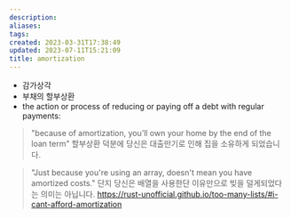 ```yaml
---
description:
aliases: 
tags: 
created: 2023-03-31T17:38:49
updated: 2023-07-11T15:21:09
title: amortization
---
```

- 감가상각
- 부채의 할부상환
- the action or process of reducing or paying off a debt with regular payments:

> "because of amortization, you’ll own your home by the end of the loan term"
> 할부상환 덕분에 당신은 대출만기로 인해 집을 소유하게 되었습니다.

> "Just because you're using an array, doesn't mean you have amortized costs."
> 단지 당신은 배열을 사용한단 이유만으로 빚을 덜게되었다는 의미는 아닙니다. 
https://rust-unofficial.github.io/too-many-lists/#i-cant-afford-amortization

